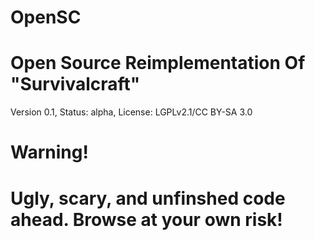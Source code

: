 # OpenSC
# Open Source Reimplementation Of "Survivalcraft"
Version 0.1, Status: alpha, License: LGPLv2.1/CC BY-SA 3.0

# Warning!
# Ugly, scary, and unfinshed code ahead. Browse at your own risk!

